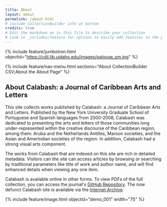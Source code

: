 ```yaml
---
title: About
layout: about
permalink: /about.html
# include CollectionBuilder info at bottom
credits: true
# Edit the markdown on in this file to describe your collection
# Look in _includes/feature for options to easily add features to the page
---
```


{% include feature/jumbotron.html objectid="https://cdil.lib.uidaho.edu/images/palouse_sm.jpg" %} 

{% include feature/nav-menu.html sections="About CollectionBuilder CSV;About the About Page" %}

## About Calabash: a Journal of Caribbean Arts and Letters

This site collects works published by Calabash: a Journal of Caribbean Arts and Letters. Published by the New York University Graduate School of Portuguese and Spanish languages from 2000-2008, Calabash was dedicated to presenting the arts and letters of those communities long under-represented within the creative discourse of the Caribbean region, among them: Aruba and the Netherlands Antilles, Maroon societies, and the Asian and Amerindian societies of the region. In addition, Calabash had a strong visual arts component.

The works from Calabash that are indexed on this site are rich in detailed metadata. Visitors can the site can access articles by browsing or searching by traditional parameters like title of work and author name, and will find enhanced details when viewing any one item. 

Calabash is available online in other forms. To view PDFs of the full collection, you can access the journal's [GitHub Repository](
https://github.com/nyu-dss/calabash/tree/main/data). The now defunct Calabash site is available via the [Internet Archive](
https://web.archive.org/web/20110701000000*/http://www.nyu.edu/calabash/).

{% include feature/image.html objectid="demo_001" width="75" %} 
